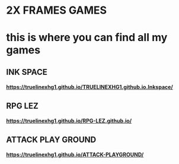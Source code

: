 # 2X FRAMES GAMES
# **this is where you can find all my games**

## **INK SPACE**
#### **https://truelinexhg1.github.io/TRUELINEXHG1.github.io.Inkspace/**

## **RPG LEZ**
#### **https://truelinexhg1.github.io/RPG-LEZ.github.io/**

## **ATTACK PLAY GROUND**
#### **https://truelinexhg1.github.io/ATTACK-PLAYGROUND/**



